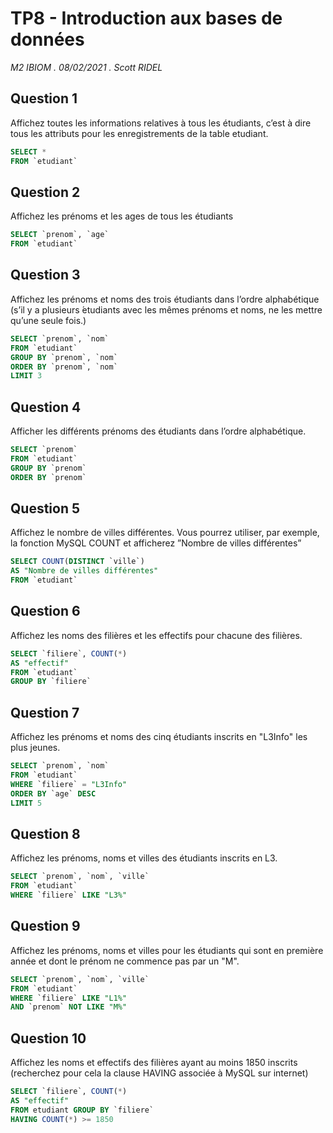 
# TP8 - Introduction aux bases de données
*M2 IBIOM . 08/02/2021 . Scott RIDEL*

## Question 1
Affichez toutes les informations relatives à tous les étudiants, c’est à dire tous les attributs pour les enregistrements de la table etudiant.
```sql
SELECT *
FROM `etudiant`
```

## Question 2
Affichez les prénoms et les ages de tous les étudiants
```sql
SELECT `prenom`, `age` 
FROM `etudiant`
```

## Question 3
Affichez les prénoms et noms des trois étudiants dans l’ordre alphabétique (s’il y a plusieurs ́etudiants avec les mêmes prénoms et noms, ne les mettre qu’une seule fois.)
```sql
SELECT `prenom`, `nom` 
FROM `etudiant` 
GROUP BY `prenom`, `nom` 
ORDER BY `prenom`, `nom` 
LIMIT 3 
```

## Question 4
Afficher les différents prénoms des étudiants dans l’ordre alphabétique.
```sql
SELECT `prenom` 
FROM `etudiant` 
GROUP BY `prenom` 
ORDER BY `prenom` 
```

## Question 5
Affichez le nombre de villes différentes. Vous pourrez utiliser, par exemple, la fonction MySQL COUNT et afficherez ”Nombre de villes différentes”
```sql
SELECT COUNT(DISTINCT `ville`) 
AS "Nombre de villes différentes" 
FROM `etudiant` 
```

## Question 6
Affichez les noms des filières et les effectifs pour chacune des filières.
```sql
SELECT `filiere`, COUNT(*) 
AS "effectif" 
FROM `etudiant` 
GROUP BY `filiere`
```

## Question 7
Affichez les prénoms et noms des cinq étudiants inscrits en "L3Info" les plus jeunes.
```sql
SELECT `prenom`, `nom`
FROM `etudiant` 
WHERE `filiere` = "L3Info"
ORDER BY `age` DESC
LIMIT 5
```

## Question 8
Affichez les prénoms, noms et villes des étudiants inscrits en L3.
```sql
SELECT `prenom`, `nom`, `ville`
FROM `etudiant`
WHERE `filiere` LIKE "L3%"
```

## Question 9
Affichez les prénoms, noms et villes pour les étudiants qui sont en première année et dont
le prénom ne commence pas par un "M".
```sql
SELECT `prenom`, `nom`, `ville`
FROM `etudiant`
WHERE `filiere` LIKE "L1%"
AND `prenom` NOT LIKE "M%"
```

## Question 10
Affichez les noms et effectifs des filières ayant au moins 1850 inscrits (recherchez pour
cela la clause HAVING associée à MySQL sur internet)
```sql
SELECT `filiere`, COUNT(*)
AS "effectif" 
FROM etudiant GROUP BY `filiere` 
HAVING COUNT(*) >= 1850
```
